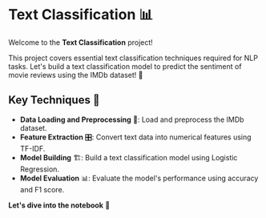 # Text Classification 📊

Welcome to the **Text Classification** project!

This project covers essential text classification techniques required for NLP tasks. Let's build a text classification model to predict the sentiment of movie reviews using the IMDb dataset! 🚀

## Key Techniques 🔧

- **Data Loading and Preprocessing** 📂: Load and preprocess the IMDb dataset.
- **Feature Extraction** 🎛️: Convert text data into numerical features using TF-IDF.
- **Model Building** 🏗️: Build a text classification model using Logistic Regression.
- **Model Evaluation** 📊: Evaluate the model's performance using accuracy and F1 score.

**Let's dive into the notebook** 📔
